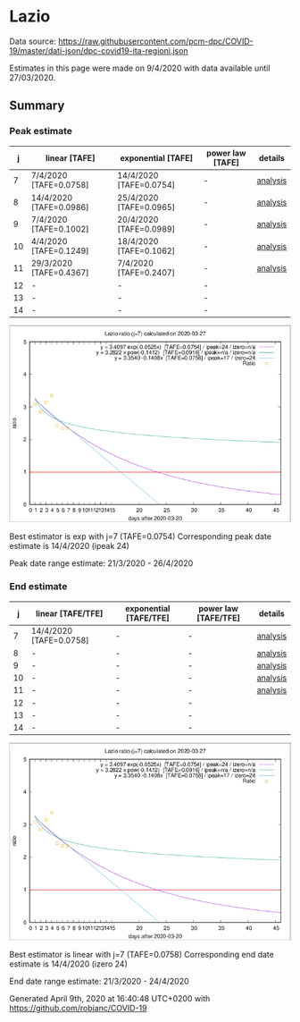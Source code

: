 # Lazio


Data source: https://raw.githubusercontent.com/pcm-dpc/COVID-19/master/dati-json/dpc-covid19-ita-regioni.json

Estimates in this page were made on 9/4/2020 with data available until 27/03/2020.


## Summary 

### Peak estimate 
|j|linear [TAFE]|exponential [TAFE]|power law [TAFE]|details|
|---|----|-----------|---------|-------|
|7|7/4/2020 [TAFE=0.0758]|14/4/2020 [TAFE=0.0754]|-|[analysis](COVID-19_lazio_j7_2020-03-27.md)|
|8|14/4/2020 [TAFE=0.0986]|25/4/2020 [TAFE=0.0965]|-|[analysis](COVID-19_lazio_j8_2020-03-27.md)|
|9|7/4/2020 [TAFE=0.1002]|20/4/2020 [TAFE=0.0989]|-|[analysis](COVID-19_lazio_j9_2020-03-27.md)|
|10|4/4/2020 [TAFE=0.1249]|18/4/2020 [TAFE=0.1062]|-|[analysis](COVID-19_lazio_j10_2020-03-27.md)|
|11|29/3/2020 [TAFE=0.4367]|7/4/2020 [TAFE=0.2407]|-|[analysis](COVID-19_lazio_j11_2020-03-27.md)|
|12|-|-|-||
|13|-|-|-||
|14|-|-|-||

![best peak estimate](COVID-19_lazio_j7_2020-03-27.png)

Best estimator is exp with j=7 (TAFE=0.0754)
Corresponding peak date estimate is 14/4/2020 (ipeak 24)


Peak date range estimate: 21/3/2020 - 26/4/2020

### End estimate 
|j|linear [TAFE/TFE]|exponential [TAFE/TFE]|power law [TAFE/TFE]|details|
|---|----|-----------|---------|-------|
|7|14/4/2020 [TAFE=0.0758]|-|-|[analysis](COVID-19_lazio_j7_2020-03-27.md)|
|8|-|-|-|[analysis](COVID-19_lazio_j8_2020-03-27.md)|
|9|-|-|-|[analysis](COVID-19_lazio_j9_2020-03-27.md)|
|10|-|-|-|[analysis](COVID-19_lazio_j10_2020-03-27.md)|
|11|-|-|-|[analysis](COVID-19_lazio_j11_2020-03-27.md)|
|12|-|-|-||
|13|-|-|-||
|14|-|-|-||

![best zero estimate](COVID-19_lazio_j7_2020-03-27.png)

Best estimator is linear with j=7 (TAFE=0.0758)
Corresponding end date estimate is 14/4/2020 (izero 24)


End date range estimate: 21/3/2020 - 24/4/2020

Generated April 9th, 2020 at 16:40:48 UTC+0200 with https://github.com/robianc/COVID-19
